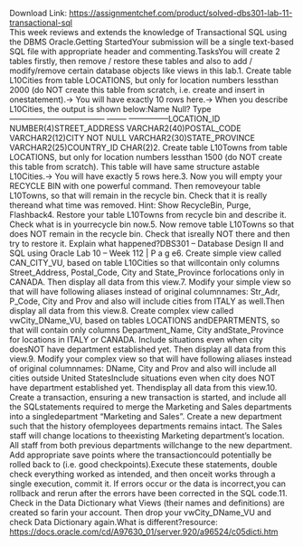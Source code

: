 Download Link: https://assignmentchef.com/product/solved-dbs301-lab-11-transactional-sql
<br>
This week reviews and extends the knowledge of Transactional SQL using the DBMS Oracle.Getting StartedYour submission will be a single text-based SQL file with appropriate header and commenting.TasksYou will create 2 tables firstly, then remove / restore these tables and also to add / modify/remove certain database objects like views in this lab.1. Create table L10Cities from table LOCATIONS, but only for location numbers lessthan 2000 (do NOT create this table from scratch, i.e. create and insert in onestatement).→ You will have exactly 10 rows here.→ When you describe L10Cities, the output is shown below:Name Null? Type———————————— ——– —————LOCATION_ID NUMBER(4)STREET_ADDRESS VARCHAR2(40)POSTAL_CODE VARCHAR2(12)CITY NOT NULL VARCHAR2(30)STATE_PROVINCE VARCHAR2(25)COUNTRY_ID CHAR(2)2. Create table L10Towns from table LOCATIONS, but only for location numbers lessthan 1500 (do NOT create this table from scratch). This table will have same structure astable L10Cities.→ You will have exactly 5 rows here.3. Now you will empty your RECYCLE BIN with one powerful command. Then removeyour table L10Towns, so that will remain in the recycle bin. Check that it is really thereand what time was removed. Hint: Show RecycleBin, Purge, Flashback4. Restore your table L10Towns from recycle bin and describe it. Check what is in yourrecycle bin now.5. Now remove table L10Towns so that does NOT remain in the recycle bin. Check that isreally NOT there and then try to restore it. Explain what happened?DBS301 – Database Design II and SQL using Oracle Lab 10 – Week 112 | P a g e6. Create simple view called CAN_CITY_VU, based on table L10Cities so that willcontain only columns Street_Address, Postal_Code, City and State_Province forlocations only in CANADA. Then display all data from this view.7. Modify your simple view so that will have following aliases instead of original columnnames: Str_Adr, P_Code, City and Prov and also will include cities from ITALY as well.Then display all data from this view.8. Create complex view called vwCity_DName_VU, based on tables LOCATIONS andDEPARTMENTS, so that will contain only columns Department_Name, City andState_Province for locations in ITALY or CANADA. Include situations even when city doesNOT have department established yet. Then display all data from this view.9. Modify your complex view so that will have following aliases instead of original columnnames: DName, City and Prov and also will include all cities outside United StatesInclude situations even when city does NOT have department established yet. Thendisplay all data from this view.10. Create a transaction, ensuring a new transaction is started, and include all the SQLstatements required to merge the Marketing and Sales departments into a singledepartment “Marketing and Sales”. Create a new department such that the history ofemployees departments remains intact. The Sales staff will change locations to theexisting Marketing department’s location. All staff from both previous departments willchange to the new department. Add appropriate save points where the transactioncould potentially be rolled back to (i.e. good checkpoints).Execute these statements, double check everything worked as intended, and then onceit works through a single execution, commit it. If errors occur or the data is incorrect,you can rollback and rerun after the errors have been corrected in the SQL code.11. Check in the Data Dictionary what Views (their names and definitions) are created so farin your account. Then drop your vwCity_DName_VU and check Data Dictionary again.What is different?resource: https://docs.oracle.com/cd/A97630_01/server.920/a96524/c05dicti.htm